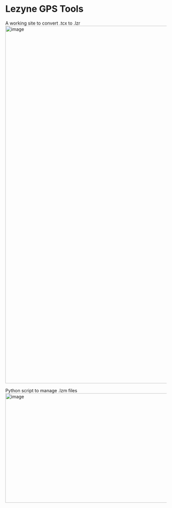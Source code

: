 # Lezyne GPS Tools
A working site to convert .tcx to .lzr
<img width="1261" height="1117" alt="image" src="https://github.com/user-attachments/assets/2ecefb5b-3858-41b5-9797-fef363808e4f" />

Python script to manage .lzm files
<img width="528" height="342" alt="image" src="https://github.com/user-attachments/assets/82fd7ae8-a3a7-45ed-af89-8f030b253304" />


